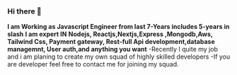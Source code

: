 ### Hi there 👋
**I am Working as Javascript Engineer from last 7-Years includes 5-years in slash**
**I am expert IN**
**Nodejs, Reactjs,Nextjs,Express ,Mongodb,Aws, Tailwind Css, Payment gateway, Rest-full Api development,database managemnt, User auth,and anything you want**
-Recently I quite my job and i am planing to create my own squad of highly skilled developers
-If you are developer feel free to contact me for joining my squad.
